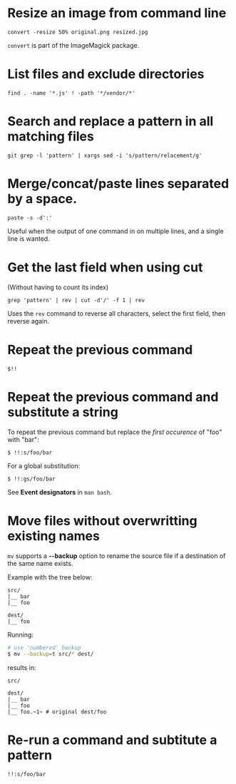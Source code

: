 # Resize an image from command line

    convert -resize 50% original.png resized.jpg

`convert` is part of the ImageMagick package.

# List files and exclude directories

    find . -name '*.js' ! -path '*/vendor/*'

# Search and replace a pattern in all matching files

    git grep -l 'pattern' | xargs sed -i 's/pattern/relacement/g'

# Merge/concat/paste lines separated by a space.

    paste -s -d':'

Useful when the output of one command in on multiple lines, and a single line is wanted.

# Get the last field when using cut

(Without having to count its index)

    grep 'pattern' | rev | cut -d'/' -f 1 | rev

Uses the `rev` command to reverse all characters, select the first field,
then reverse again.

# Repeat the previous command

    $!!

# Repeat the previous command and substitute a string

To repeat the previous command but replace the *first occurence* of "foo" with "bar":

    $ !!:s/foo/bar

For a global substitution:

    $ !!:gs/foo/bar

See **Event designators** in `man bash`.

# Move files without overwritting existing names

`mv` supports a **--backup** option to rename the source file if a destination
of the same name exists.

Example with the tree below:

    src/
    |__ bar
    |__ foo

    dest/
    |__ foo

Running:

```bash
# use 'numbered' backup
$ mv --backup=t src/* dest/
```

results in:

    src/

    dest/
    |__ bar
    |__ foo
    |__ foo.~1~ # original dest/foo

# Re-run a command and subtitute a pattern

    !!:s/foo/bar
